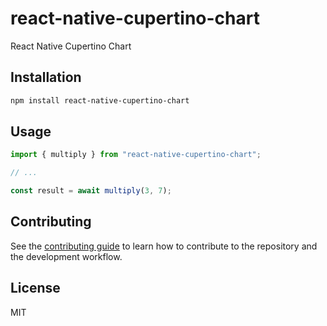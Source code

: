 # react-native-cupertino-chart

React Native Cupertino Chart

## Installation

```sh
npm install react-native-cupertino-chart
```

## Usage

```js
import { multiply } from "react-native-cupertino-chart";

// ...

const result = await multiply(3, 7);
```

## Contributing

See the [contributing guide](CONTRIBUTING.md) to learn how to contribute to the repository and the development workflow.

## License

MIT
